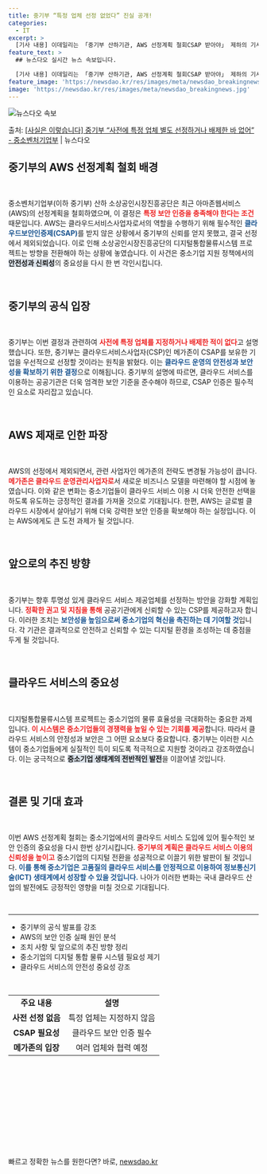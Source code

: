 ```yaml
---
title: 중기부 “특정 업체 선정 없었다” 진실 공개!
categories:
  - IT
excerpt: >
  [기사 내용] 이데일리는 「중기부 산하기관, AWS 선정계획 철회CSAP 받아야」 제하의 기사에서, 중소벤처…
feature_text: >
  ## 뉴스다오 실시간 뉴스 속보입니다.

  [기사 내용] 이데일리는 「중기부 산하기관, AWS 선정계획 철회CSAP 받아야」 제하의 기사에서, 중소벤처…
feature_image: 'https://newsdao.kr/res/images/meta/newsdao_breakingnews.jpg'
image: 'https://newsdao.kr/res/images/meta/newsdao_breakingnews.jpg'
---
```


![뉴스다오 속보](https://newsdao.kr/res/images/meta/newsdao_breakingnews.jpg)

<p>출처: <a href="https://newsdao.kr/3360" rel="dofollow">[사실은 이렇습니다] 중기부 “사전에 특정 업체 별도 선정하거나 배제한 바 없어” - 중소벤처기업부</a> | 뉴스다오</p>

<h2 data-ke-size="size26">중기부의 AWS 선정계획 철회 배경</h2>

<p data-ke-size="size16">&nbsp;</p>

중소벤처기업부(이하 중기부) 산하 소상공인시장진흥공단은 최근 아마존웹서비스(AWS)의 선정계획을 철회하였으며, 이 결정은 <b><span style="color: #ee2323;">특정 보안 인증을 충족해야 한다는 조건</span></b> 때문입니다. AWS는 클라우드서비스사업자로서의 역할을 수행하기 위해 필수적인 <b><span style="color: #1a5490;">클라우드보안인증제(CSAP)</span></b>를 받지 않은 상황에서 중기부의 신뢰를 얻지 못했고, 결국 선정에서 제외되었습니다. 이로 인해 소상공인시장진흥공단의 디지털통합물류시스템 프로젝트는 방향을 전환해야 하는 상황에 놓였습니다. 이 사건은 중소기업 지원 정책에서의 <b><span style="background-color: #21538527;">안전성과 신뢰성</span></b>의 중요성을 다시 한 번 각인시킵니다.

<p data-ke-size="size16">&nbsp;</p>

<h2 data-ke-size="size26">중기부의 공식 입장</h2>

<p data-ke-size="size16">&nbsp;</p>

중기부는 이번 결정과 관련하여 <b><span style="color: #ee2323;">사전에 특정 업체를 지정하거나 배제한 적이 없다</span></b>고 설명했습니다. 또한, 중기부는 클라우드서비스사업자(CSP)인 메가존이 CSAP를 보유한 기업을 우선적으로 선정할 것이라는 원칙을 밝혔다. 이는 <b><span style="color: #1a5490;">클라우드 운영의 안전성과 보안성을 확보하기 위한 결정</span></b>으로 이해됩니다. 중기부의 설명에 따르면, 클라우드 서비스를 이용하는 공공기관은 더욱 엄격한 보안 기준을 준수해야 하므로, CSAP 인증은 필수적인 요소로 자리잡고 있습니다.

<p data-ke-size="size16">&nbsp;</p>

<h2 data-ke-size="size26">AWS 제재로 인한 파장</h2>

<p data-ke-size="size16">&nbsp;</p>

AWS의 선정에서 제외되면서, 관련 사업자인 메가존의 전략도 변경될 가능성이 큽니다. <b><span style="color: #ee2323;">메가존은 클라우드 운영관리사업자로</span></b>서 새로운 비즈니스 모델을 마련해야 할 시점에 놓였습니다. 이와 같은 변화는 중소기업들이 클라우드 서비스 이용 시 더욱 안전한 선택을 하도록 유도하는 긍정적인 결과를 가져올 것으로 기대됩니다. 한편, AWS는 글로벌 클라우드 시장에서 살아남기 위해 더욱 강력한 보안 인증을 확보해야 하는 실정입니다. 이는 AWS에게도 큰 도전 과제가 될 것입니다.

<p data-ke-size="size16">&nbsp;</p>

<h2 data-ke-size="size26">앞으로의 추진 방향</h2>

<p data-ke-size="size16">&nbsp;</p>

중기부는 향후 투명성 있게 클라우드 서비스 제공업체를 선정하는 방안을 강화할 계획입니다. <b><span style="color: #ee2323;">정확한 권고 및 지침을 통해</span></b> 공공기관에게 신뢰할 수 있는 CSP를 제공하고자 합니다. 이러한 조치는 <b><span style="color: #1a5490;">보안성을 높임으로써 중소기업의 혁신을 촉진하는 데 기여할 것</span></b>입니다. 각 기관은 결과적으로 안전하고 신뢰할 수 있는 디지털 환경을 조성하는 데 중점을 두게 될 것입니다.

<p data-ke-size="size16">&nbsp;</p>

<h2 data-ke-size="size26">클라우드 서비스의 중요성</h2>

<p data-ke-size="size16">&nbsp;</p>

디지털통합물류시스템 프로젝트는 중소기업의 물류 효율성을 극대화하는 중요한 과제입니다. <b><span style="color: #ee2323;">이 시스템은 중소기업들의 경쟁력을 높일 수 있는 기회를 제공</span></b>합니다. 따라서 클라우드 서비스의 안정성과 보안은 그 어떤 요소보다 중요합니다. 중기부는 이러한 시스템이 중소기업들에게 실질적인 득이 되도록 적극적으로 지원할 것이라고 강조하였습니다. 이는 궁극적으로 <b><span style="background-color: #21538527;">중소기업 생태계의 전반적인 발전</span></b>을 이끌어낼 것입니다.

<p data-ke-size="size16">&nbsp;</p>

<h2 data-ke-size="size26">결론 및 기대 효과</h2>

<p data-ke-size="size16">&nbsp;</p>

이번 AWS 선정계획 철회는 중소기업에서의 클라우드 서비스 도입에 있어 필수적인 보안 인증의 중요성을 다시 한번 상기시킵니다. <b><span style="color: #ee2323;">중기부의 계획은 클라우드 서비스 이용의 신뢰성을 높이고</span></b> 중소기업의 디지털 전환을 성공적으로 이끌기 위한 발판이 될 것입니다. <b><span style="color: #1a5490;">이를 통해 중소기업은 고품질의 클라우드 서비스를 안정적으로 이용하여 정보통신기술(ICT) 생태계에서 성장할 수 있을 것입니다.</span></b> 나아가 이러한 변화는 국내 클라우드 산업의 발전에도 긍정적인 영향을 미칠 것으로 기대됩니다.

<p data-ke-size="size16">&nbsp;</p>

<hr />

<ul>
    <li>중기부의 공식 발표를 강조</li>
    <li>AWS의 보안 인증 실패 원인 분석</li>
    <li>조치 사항 및 앞으로의 추진 방향 정리</li>
    <li>중소기업의 디지털 통합 물류 시스템 필요성 제기</li>
    <li>클라우드 서비스의 안전성 중요성 강조</li>
</ul>

<p data-ke-size="size16">&nbsp;</p>

<table style="width: 100%; border-collapse: collapse;">
    <tr>
        <td style="text-align: center; height: 17px;"><b>주요 내용</b></td>
        <td style="text-align: center; height: 17px;"><b>설명</b></td>
    </tr>
    <tr>
        <td style="text-align: center; height: 17px;"><b>사전 선정 없음</b></td>
        <td style="text-align: center; height: 17px;">특정 업체는 지정하지 않음</td>
    </tr>
    <tr>
        <td style="text-align: center; height: 17px;"><b>CSAP 필요성</b></td>
        <td style="text-align: center; height: 17px;">클라우드 보안 인증 필수</td>
    </tr>
    <tr>
        <td style="text-align: center; height: 17px;"><b>메가존의 입장</b></td>
        <td style="text-align: center; height: 17px;">여러 업체와 협력 예정</td>
    </tr>
</table>

<p data-ke-size="size16">&nbsp;</p> 

<p data-ke-size="size16">&nbsp;</p> 

<p data-ke-size="size16">&nbsp;</p> 

<p data-ke-size="size16">&nbsp;</p> 

<p data-ke-size="size16">&nbsp;</p> 

<p data-ke-size="size16">&nbsp;</p> 

빠르고 정확한 뉴스를 원한다면? 바로, <a href="https://newsdao.kr" rel="dofollow">newsdao.kr</a>


